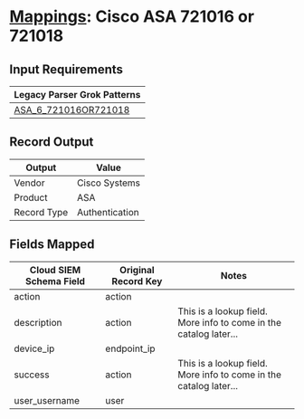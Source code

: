 # [Mappings](README.md): Cisco ASA 721016 or 721018

## Input Requirements

|Legacy Parser Grok Patterns|
|-------------|
|[ASA_6_721016OR721018](../legacy_parsers/ASA_6_721016OR721018.md)|

## Record Output

|Output|Value|
|------|-----|
|Vendor|Cisco Systems|
|Product|ASA|
|Record Type|Authentication|

## Fields Mapped

|Cloud SIEM Schema Field|Original Record Key|Notes|
|-----------------------|-------------------|-----|
|action|action||
|description|action|This is a lookup field. More info to come in the catalog later...|
|device_ip|endpoint_ip||
|success|action|This is a lookup field. More info to come in the catalog later...|
|user_username|user||


